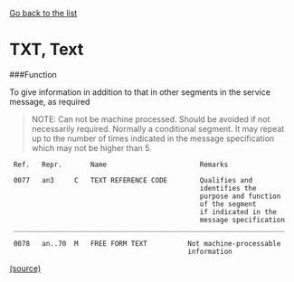 [Go back to the list](README.md)

# TXT, Text

###Function

To give information in addition to that in other segments
in the service message, as required

> NOTE: Can not be machine processed. Should be avoided if not
necessarily required. Normally a conditional segment. It may repeat
up to the number of times indicated in the message specification
which may not be higher than 5.
```
 Ref.   Repr.       Name                       Remarks

 0077   an3     C   TEXT REFERENCE CODE        Qualifies and
                                               identifies the
                                               purpose and function
                                               of the segment
                                               if indicated in the
                                               message specification
 ___________________________________________________________________

 0078   an..70  M   FREE FORM TEXT          Not machine-processable
                                            information
```
[(source)](http://www.unece.org/fileadmin/DAM/trade/edifact/untdid/d422_s.htm#structures)

